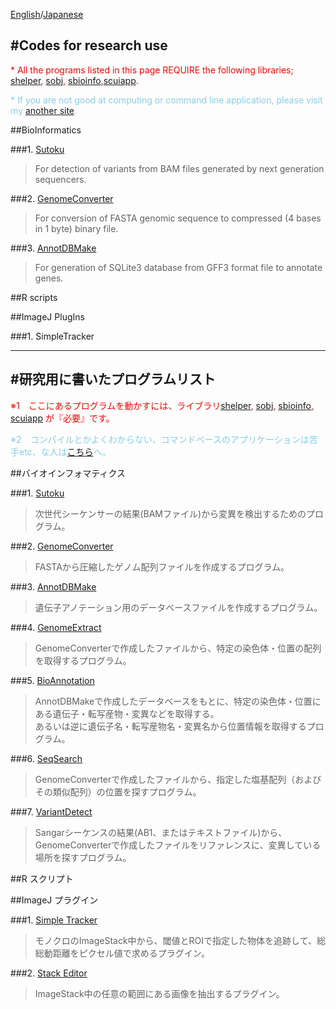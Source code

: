 [English](#Codes-for-research-use)/[Japanese](#研究用に書いたプログラムリスト)  

#Codes for research use
---
<span style="color:red;">* All the programs listed in this page REQUIRE the following libraries; [shelper](), [sobj](https://), [sbioinfo](https://),[scuiapp](https://). </span>

<span style="color:skyblue;">* If you are not good at computing or command line application, please visit my [another site](https://). </span>

##BioInformatics


###1.   [Sutoku](https://github.com/YujiSue/Sutoku)


> For detection of variants from BAM files generated by next generation sequencers.


###2.   [GenomeConverter](https://)

> For conversion of FASTA genomic sequence to compressed (4 bases in 1 byte) binary file.


###3.   [AnnotDBMake](https://)

> For generation of SQLite3 database from GFF3 format file to annotate genes.




##R scripts


##ImageJ PlugIns


###1.   SimpleTracker


---

#研究用に書いたプログラムリスト  
---
<span style="color:red;">※1　ここにあるプログラムを動かすには、ライブラリ[shelper](https://), [sobj](https://), [sbioinfo](https://), [scuiapp](https://) が『必要』です。</span>

<span style="color:skyblue;">※2　コンパイルとかよくわからない、コマンドベースのアプリケーションは苦手etc、な人は[こちら](https://)へ。</span>


##バイオインフォマティクス


###1.   [Sutoku](https://github.com/YujiSue/Sutoku)


> 次世代シーケンサーの結果(BAMファイル)から変異を検出するためのプログラム。


###2.   [GenomeConverter](https://)

> FASTAから圧縮したゲノム配列ファイルを作成するプログラム。


###3.   [AnnotDBMake](https://)

> 遺伝子アノテーション用のデータベースファイルを作成するプログラム。


###4.   [GenomeExtract](https://)

> GenomeConverterで作成したファイルから、特定の染色体・位置の配列を取得するプログラム。


###5.   [BioAnnotation](https://)

> AnnotDBMakeで作成したデータベースをもとに、特定の染色体・位置にある遺伝子・転写産物・変異などを取得する。  
あるいは逆に遺伝子名・転写産物名・変異名から位置情報を取得するプログラム。


###6.   [SeqSearch](https://)

> GenomeConverterで作成したファイルから、指定した塩基配列（およびその類似配列）の位置を探すプログラム。


###7.   [VariantDetect](https://)


> Sangarシーケンスの結果(AB1、またはテキストファイル)から、GenomeConverterで作成したファイルをリファレンスに、変異している場所を探すプログラム。


##R スクリプト


##ImageJ プラグイン


###1.   [Simple Tracker](https://)

> モノクロのImageStack中から、閾値とROIで指定した物体を追跡して、総総動距離をピクセル値で求めるプラグイン。

###2.   [Stack Editor](https://)

> ImageStack中の任意の範囲にある画像を抽出するプラグイン。
